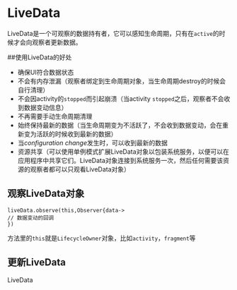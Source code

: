 # LiveData

LiveData是一个可观察的数据持有者，它可以感知生命周期，只有在`active`的时候才会向观察者更新数据。

##使用LiveData的好处

* 确保UI符合数据状态
* 不会有内存泄漏（观察者绑定到生命周期对象，当生命周期destroy的时候会自行清理）
* 不会因activity的`stopped`而引起崩溃（当activity `stopped`之后，观察者不会收到数据变动信息）
* 不再需要手动生命周期清理
* 始终保持最新的数据（当生命周期变为不活跃了，不会收到数据变动，会在重新变为活跃的时候收到最新的数据）
* 当*configuration change*发生时，可以收到最新的数据
* 资源共享（可以使用单例模式扩展LiveData对象以包装系统服务，以便可以在应用程序中共享它们。LiveData对象连接到系统服务一次，然后任何需要该资源的观察者都可以只观看LiveData对象）

## 观察LiveData对象

```
liveData.observe(this,Observer{data->
// 数据变动的回调
})
```

方法里的`this`就是`LifecycleOwner`对象，比如`activity`，`fragment`等

## 更新LiveData

LiveData
<!--stackedit_data:
eyJoaXN0b3J5IjpbMTIyNzE5NTE3OCw1NTA0NjIyODksNzI4Nj
czNTg1XX0=
-->